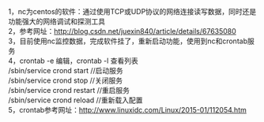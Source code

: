 1，nc为centos的软件：通过使用TCP或UDP协议的网络连接读写数据，同时还是功能强大的网络调试和探测工具<br/>
2，参考网址：http://blog.csdn.net/juexin840/article/details/67635080<br/>
3，目前使用nc监控数据，完成软件挂了，重新启动功能，使用到nc和crontab服务<br/>
4，crontab -e 编辑，crontab -l 查看列表<br/>
  /sbin/service crond start //启动服务<br/>
  /sbin/service crond stop //关闭服务<br/>
  /sbin/service crond restart //重启服务<br/>
  /sbin/service crond reload //重新载入配置<br/>
5，crontab参考网址：http://www.linuxidc.com/Linux/2015-01/112054.htm <br/>
